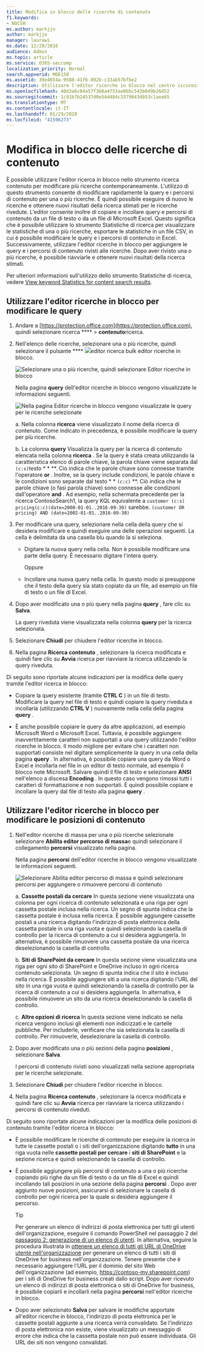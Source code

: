 ```yaml
---
title: Modifica in blocco delle ricerche di contenuto
f1.keywords:
- NOCSH
ms.author: markjjo
author: markjjo
manager: laurawi
ms.date: 12/29/2016
audience: Admin
ms.topic: article
ms.service: O365-seccomp
localization_priority: Normal
search.appverid: MOE150
ms.assetid: 39e4654a-9588-41f6-892b-c33ab57bfbe2
description: Utilizzare l'editor ricerche in blocco nel centro sicurezza e conformità di Office 365 o Microsoft 365 per modificare rapidamente i percorsi di query e di contenuto per una o più ricerche di contenuto.
ms.openlocfilehash: 40d3a6c04a57f368a4f53ae0bbc543b049b26d52
ms.sourcegitcommit: 1c91b7b24537d0e54d484c3379043db53c1aea65
ms.translationtype: MT
ms.contentlocale: it-IT
ms.lasthandoff: 01/29/2020
ms.locfileid: "41596273"
---
```

# <a name="bulk-edit-content-searches"></a>Modifica in blocco delle ricerche di contenuto

È possibile utilizzare l'editor ricerca in blocco nello strumento ricerca contenuto per modificare più ricerche contemporaneamente. L'utilizzo di questo strumento consente di modificare rapidamente la query e i percorsi di contenuto per una o più ricerche. È quindi possibile eseguire di nuovo le ricerche e ottenere nuovi risultati della ricerca stimati per le ricerche rivedute. L'editor consente inoltre di copiare e incollare query e percorsi di contenuto da un file di testo o da un file di Microsoft Excel. Questo significa che è possibile utilizzare lo strumento Statistiche di ricerca per visualizzare le statistiche di una o più ricerche, esportare le statistiche in un file CSV, in cui è possibile modificare le query e i percorsi di contenuto in Excel. Successivamente, utilizzare l'editor ricerche in blocco per aggiungere le query e i percorsi di contenuto rivisti alle ricerche. Dopo aver rivisto una o più ricerche, è possibile riavviarle e ottenere nuovi risultati della ricerca stimati.
  
Per ulteriori informazioni sull'utilizzo dello strumento Statistiche di ricerca, vedere [View keyword Statistics for content search results](view-keyword-statistics-for-content-search.md).
  
## <a name="use-the-bulk-search-editor-to-change-queries"></a>Utilizzare l'editor ricerche in blocco per modificare le query

1. Andare a [https://protection.office.com](https://protection.office.com), quindi selezionare ricerca **** \> **contenuto**ricerca.
    
2. Nell'elenco delle ricerche, selezionare una o più ricerche, quindi selezionare il pulsante **** ![](media/1ddb3d18-2f00-4a7b-98a6-817ca5ec7014.png)editor ricerca bulk editor ricerche in blocco.
    
    ![Selezionare una o più ricerche, quindi selezionare Editor ricerche in blocco](media/600c9716-89a2-4451-b111-fa7cfaad2006.png)
  
    Nella pagina **query** dell'editor ricerche in blocco vengono visualizzate le informazioni seguenti. 
    
    ![Nella pagina Editor ricerche in blocco vengono visualizzate le query per le ricerche selezionate](media/189659af-cc78-4479-b0bc-a93decad2f6c.png)
  
    a. Nella colonna **ricerca** viene visualizzato il nome della ricerca di contenuto. Come indicato in precedenza, è possibile modificare la query per più ricerche. 
    
    b. La colonna **query** Visualizza la query per la ricerca di contenuto elencata nella colonna **ricerca** . Se la query è stata creata utilizzando la caratteristica elenco di parole chiave, la parola chiave viene separata dal `(c:s)`testo * * **. Ciò indica che le parole chiave sono connesse tramite l'operatore **or** . Inoltre, se la query include condizioni, le parole chiave e le condizioni sono separate dal testo * * `(c:c)` **. Ciò indica che le parole chiave (o fasi parola chiave) sono connesse alle condizioni dall'operatore **and** . Ad esempio, nella schermata precedente per la ricerca ContosoSearch1, la query KQL equivalente a `customer (c:s) pricing(c:c)(date=2000-01-01..2016-09-30)` sarebbe. `(customer OR pricing) AND (date=2002-01-01..2016-09-30)`
    
3. Per modificare una query, selezionare nella cella della query che si desidera modificare e quindi eseguire una delle operazioni seguenti. La cella è delimitata da una casella blu quando la si seleziona.
    
   - Digitare la nuova query nella cella. Non è possibile modificare una parte della query. È necessario digitare l'intera query.
    
      Oppure
    
    - Incollare una nuova query nella cella. In questo modo si presuppone che il testo della query sia stato copiato da un file, ad esempio un file di testo o un file di Excel.
    
4. Dopo aver modificato una o più query nella pagina **query** , fare clic su **Salva**.
    
    La query riveduta viene visualizzata nella colonna **query** per la ricerca selezionata. 
    
5. Selezionare **Chiudi** per chiudere l'editor ricerche in blocco. 
    
6. Nella pagina **Ricerca contenuto** , selezionare la ricerca modificata e quindi fare clic su **Avvia** ricerca per riavviare la ricerca utilizzando la query riveduta. 
    
Di seguito sono riportate alcune indicazioni per la modifica delle query tramite l'editor ricerca in blocco:
  
- Copiare la query esistente (tramite **CTRL C** ) in un file di testo. Modificare la query nel file di testo e quindi copiare la query riveduta e incollarla (utilizzando **CTRL V** ) nuovamente nella cella della pagina **query** . 
    
- È anche possibile copiare le query da altre applicazioni, ad esempio Microsoft Word o Microsoft Excel. Tuttavia, è possibile aggiungere inavvertitamente caratteri non supportati a una query utilizzando l'editor ricerche in blocco. Il modo migliore per evitare che i caratteri non supportati consiste nel digitare semplicemente la query in una cella della pagina **query** . In alternativa, è possibile copiare una query da Word o Excel e incollarla nel file in un editor di testo normale, ad esempio il blocco note Microsoft. Salvare quindi il file di testo e selezionare **ANSI** nell'elenco a discesa **Encoding** . In questo caso vengono rimossi tutti i caratteri di formattazione e non supportati. È quindi possibile copiare e incollare la query dal file di testo alla pagina **query** . 
    
  
## <a name="use-the-bulk-search-editor-to-change-content-locations"></a>Utilizzare l'editor ricerche in blocco per modificare le posizioni di contenuto

1. Nell'editor ricerche di massa per una o più ricerche selezionate selezionare **Abilita editor percorso di massa**e quindi selezionare il collegamento **percorsi** visualizzato nella pagina. 
    
    Nella pagina **percorsi** dell'editor ricerche in blocco vengono visualizzate le informazioni seguenti. 
    
    ![Selezionare Abilita editor percorso di massa e quindi selezionare percorsi per aggiungere o rimuovere percorsi di contenuto](media/a5a468ce-bd63-4c53-bc37-ff64cf769e59.png)
  
    a. **Cassette postali da cercare** In questa sezione viene visualizzata una colonna per ogni ricerca di contenuto selezionata e una riga per ogni cassetta postale inclusa nella ricerca. Un segno di spunta indica che la cassetta postale è inclusa nella ricerca. È possibile aggiungere cassette postali a una ricerca digitando l'indirizzo di posta elettronica della cassetta postale in una riga vuota e quindi selezionando la casella di controllo per la ricerca di contenuto a cui si desidera aggiungerla. In alternativa, è possibile rimuovere una cassetta postale da una ricerca deselezionando la casella di controllo.
    
    b. **Siti di SharePoint da cercare** In questa sezione viene visualizzata una riga per ogni sito di SharePoint e OneDrive incluso in ogni ricerca contenuto selezionata. Un segno di spunta indica che il sito è incluso nella ricerca. È possibile aggiungere siti a una ricerca digitando l'URL del sito in una riga vuota e quindi selezionando la casella di controllo per la ricerca di contenuto a cui si desidera aggiungerla. In alternativa, è possibile rimuovere un sito da una ricerca deselezionando la casella di controllo.
    
    c. **Altre opzioni di ricerca** In questa sezione viene indicato se nella ricerca vengono inclusi gli elementi non indicizzati e le cartelle pubbliche. Per includerle, verificare che sia selezionata la casella di controllo. Per rimuoverle, deselezionare la casella di controllo.
    
2. Dopo aver modificato una o più sezioni della pagina **posizioni** , selezionare **Salva**.
    
    I percorsi di contenuto rivisti sono visualizzati nella sezione appropriata per le ricerche selezionate.
    
3. Selezionare **Chiudi** per chiudere l'editor ricerche in blocco. 
    
4. Nella pagina **Ricerca contenuto** , selezionare la ricerca modificata e quindi fare clic su **Avvia** ricerca per riavviare la ricerca utilizzando i percorsi di contenuto riveduti. 
    
Di seguito sono riportate alcune indicazioni per la modifica delle posizioni di contenuto tramite l'editor ricerca in blocco:
  
- È possibile modificare le ricerche di contenuto per eseguire la ricerca in tutte le cassette postali o i siti dell'organizzazione digitando **tutto** in una riga vuota nelle **cassette postali per cercare** i **siti di SharePoint** e la sezione ricerca e quindi selezionando la casella di controllo. 
    
- È possibile aggiungere più percorsi di contenuto a una o più ricerche copiando più righe da un file di testo o da un file di Excel e quindi incollando tali posizioni in una sezione della pagina **percorsi** . Dopo aver aggiunto nuove posizioni, assicurarsi di selezionare la casella di controllo per ogni ricerca per la quale si desidera aggiungere il percorso. 
    
    > [!TIP]
    > Per generare un elenco di indirizzi di posta elettronica per tutti gli utenti dell'organizzazione, eseguire il comando PowerShell nel passaggio 2 del [passaggio 2: generazione di un elenco di utenti](search-the-mailbox-and-onedrive-for-business-for-a-list-of-users.md#step-2-generate-a-list-of-users). In alternativa, seguire la procedura illustrata in [ottenere un elenco di tutti gli URL di OneDrive utente nell'organizzazione](https://docs.microsoft.com/onedrive/list-onedrive-urls) per generare un elenco di tutti i siti di OneDrive for business nell'organizzazione. Tenere presente che è necessario aggiungere l'URL per il dominio del sito Web dell'organizzazione (ad esempio, https://contoso-my.sharepoint.com) per i siti di OneDrive for business creati dallo script. Dopo aver ricevuto un elenco di indirizzi di posta elettronica o siti di OneDrive for business, è possibile copiarli e incollarli nella pagina **percorsi** nell'editor ricerche in blocco. 
  
- Dopo aver selezionato **Salva** per salvare le modifiche apportate all'editor ricerche in blocco, l'indirizzo di posta elettronica per le cassette postali aggiunte a una ricerca verrà convalidato. Se l'indirizzo di posta elettronica non esiste, viene visualizzato un messaggio di errore che indica che la cassetta postale non può essere individuata. Gli URL dei siti non vengono convalidati. 
  


